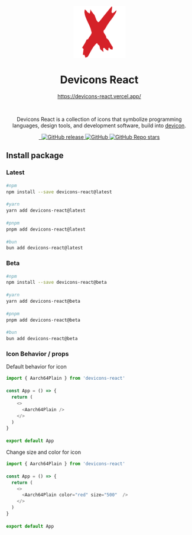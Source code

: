 <div align="center">
  <a href="https://devicons-react.vercel.app/">
    <img src="https://raw.githubusercontent.com/MKAbuMattar/devicons-react/main/src/assets/devicons-react-original.svg" alt="Devicon Logo" height="140" />
  </a>

  <h1>Devicons React</h1>

  <a href="https://devicons-react.vercel.app/">https://devicons-react.vercel.app/</a>

  <br/>

  <p>Devicons React is a collection of icons that symbolize programming languages, design tools, and development software, build into <a href="https://github.com/devicons/devicon">devicon</a>.</p>
</div>

<div align="center">
  <a href="https://www.npmjs.com/package/devicons-react" target="_blank">
    <img src="https://img.shields.io/badge/npm-%23CB3837.svg?style=for-the-badge&logo=npm&logoColor=white" alt=""/>
  </a>

  <a href="https://github.com/MKAbuMattar/devicons-react" target="_blank">
    <img src="https://img.shields.io/badge/github-%23181717.svg?style=for-the-badge&logo=github&logoColor=white" alt=""/>
  </a>

  <a href="https://github.com/MKAbuMattar/devicons-react/releases">
    <img alt="GitHub release" src="https://img.shields.io/github/v/release/MKAbuMattar/devicons-react?color=%23d52128&label=Latest%20release&style=for-the-badge" />
    </a>

  <a href="/LICENSE">
    <img alt="GitHub" src="https://img.shields.io/github/license/MKAbuMattar/devicons-react?color=%23d52128&style=for-the-badge">
  </a>

  <a href="https://github.com/MKAbuMattar/devicons-react/stargazers">
    <img alt="GitHub Repo stars" src="https://img.shields.io/github/stars/MKAbuMattar/devicons-react?color=%23d52128&label=github%20stars&style=for-the-badge">
  </a>
</div>

## Install package

### Latest

```sh
#npm
npm install --save devicons-react@latest

#yarn
yarn add devicons-react@latest

#pnpm
pnpm add devicons-react@latest

#bun 
bun add devicons-react@latest
```

### Beta

```sh
#npm
npm install --save devicons-react@beta

#yarn
yarn add devicons-react@beta

#pnpm
pnpm add devicons-react@beta

#bun
bun add devicons-react@beta
```

<h3 id="default">Icon Behavior / props</h3>
<p>Default behavior for icon</p>

```js
import { Aarch64Plain } from 'devicons-react'

const App = () => {
  return (
    <>
      <Aarch64Plain />
    </>
  )
}

export default App
```

<p>Change size and color for icon</p>

```js
import { Aarch64Plain } from 'devicons-react'

const App = () => {
  return (
    <>
      <Aarch64Plain color="red" size="500"  />
    </>
  )
}

export default App
```
